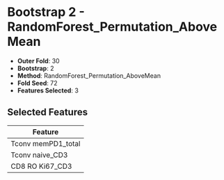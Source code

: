 # Bootstrap 2 - RandomForest_Permutation_AboveMean

- **Outer Fold**: 30
- **Bootstrap**: 2
- **Method**: RandomForest_Permutation_AboveMean
- **Fold Seed**: 72
- **Features Selected**: 3

## Selected Features

| Feature |
|---------|
| Tconv memPD1_total |
| Tconv naive_CD3 |
| CD8  RO Ki67_CD3 |
